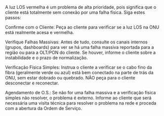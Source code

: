 A luz LOS vermelha é um problema de alta prioridade, pois significa que o cliente está totalmente sem conexão por uma falha física. Siga estes passos:

Confirme com o Cliente: Peça ao cliente para verificar se a luz LOS na ONU está realmente acesa e vermelha.

Verifique Falhas Massivas: Antes de tudo, consulte os canais internos (grupos, dashboards) para ver se há uma falha massiva reportada para a região ou para a OLT/PON do cliente. Se houver, informe o cliente sobre a instabilidade e o prazo de normalização.

Verificação Física Simples: Instrua o cliente a verificar se o cabo fino da fibra (geralmente verde ou azul) está bem conectado na parte de trás da ONU, sem estar dobrado ou quebrado. NÃO peça para o cliente desconectar e reconectar.

Agendamento de O.S.: Se não for uma falha massiva e a verificação física simples não resolver, o problema é externo. Informe ao cliente que será necessária uma visita técnica para resolver o problema na rede e proceda com a abertura da Ordem de Serviço.